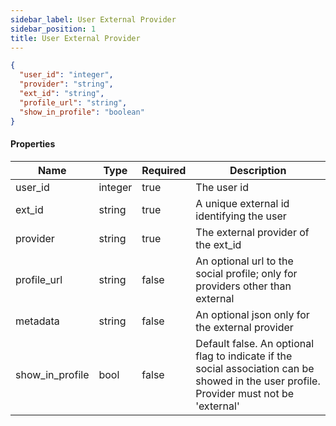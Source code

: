 ```yaml
---
sidebar_label: User External Provider
sidebar_position: 1
title: User External Provider
---
```


```json
{
  "user_id": "integer",
  "provider": "string",
  "ext_id": "string",
  "profile_url": "string",
  "show_in_profile": "boolean"
}

```

#### Properties

| Name            | Type    | Required | Description                                                                                                                              |
|-----------------|---------|----------|------------------------------------------------------------------------------------------------------------------------------------------|
| user_id         | integer | true     | The user id                                                                                                                              |
| ext_id          | string  | true     | A unique external id identifying the user                                                                                                |
| provider        | string  | true     | The external provider of the ext_id                                                                                                      |
| profile_url     | string  | false    | An optional url to the social profile; only for providers other than external                                                            |
| metadata        | string  | false    | An optional json only for the external provider                                                                                          |
| show_in_profile | bool    | false    | Default false. An optional flag to indicate if the social association can be showed in the user profile. Provider must not be 'external' |
